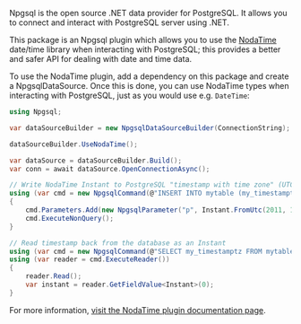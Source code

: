 Npgsql is the open source .NET data provider for PostgreSQL. It allows you to connect and interact with PostgreSQL server using .NET.

This package is an Npgsql plugin which allows you to use the [NodaTime](https://nodatime.org) date/time library when interacting with PostgreSQL; this provides a better and safer API for dealing with date and time data. 

To use the NodaTime plugin,  add a dependency on this package and create a NpgsqlDataSource. Once this is done, you can use NodaTime types when interacting with PostgreSQL, just as you would use e.g. `DateTime`:

```csharp
using Npgsql;

var dataSourceBuilder = new NpgsqlDataSourceBuilder(ConnectionString);

dataSourceBuilder.UseNodaTime();

var dataSource = dataSourceBuilder.Build();
var conn = await dataSource.OpenConnectionAsync();

// Write NodaTime Instant to PostgreSQL "timestamp with time zone" (UTC)
using (var cmd = new NpgsqlCommand(@"INSERT INTO mytable (my_timestamptz) VALUES (@p)", conn))
{
    cmd.Parameters.Add(new NpgsqlParameter("p", Instant.FromUtc(2011, 1, 1, 10, 30)));
    cmd.ExecuteNonQuery();
}

// Read timestamp back from the database as an Instant
using (var cmd = new NpgsqlCommand(@"SELECT my_timestamptz FROM mytable", conn))
using (var reader = cmd.ExecuteReader())
{
    reader.Read();
    var instant = reader.GetFieldValue<Instant>(0);
}
```

For more information, [visit the NodaTime plugin documentation page](https://www.npgsql.org/doc/types/nodatime.html).
